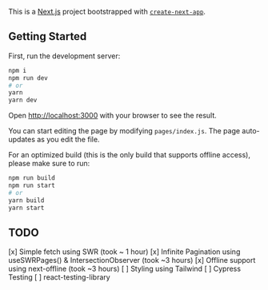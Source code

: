 This is a [Next.js](https://nextjs.org/) project bootstrapped with [`create-next-app`](https://github.com/zeit/next.js/tree/canary/packages/create-next-app).

## Getting Started

First, run the development server:

```bash
npm i
npm run dev
# or
yarn
yarn dev
```

Open [http://localhost:3000](http://localhost:3000) with your browser to see the result.

You can start editing the page by modifying `pages/index.js`. The page auto-updates as you edit the file.

For an optimized build (this is the only build that supports offline access), please make sure to run:

```bash
npm run build
npm run start
# or
yarn build
yarn start
```

## TODO

[x] Simple fetch using SWR (took ~ 1 hour)
[x] Infinite Pagination using useSWRPages() & IntersectionObserver (took ~3 hours)
[x] Offline support using next-offline (took ~3 hours)
[ ] Styling using Tailwind
[ ] Cypress Testing
[ ] react-testing-library